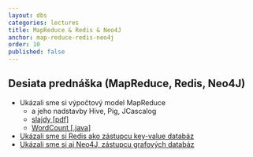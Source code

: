 ```yaml
---
layout: dbs
categories: lectures
title: MapReduce & Redis & Neo4J
anchor: map-reduce-redis-neo4j
order: 10
published: false
---
```

## Desiata prednáška (MapReduce, Redis, Neo4J)

* Ukázali sme si výpočtový model MapReduce
  * a jeho nadstavby Hive, Pig, JCascalog
  * [slajdy [pdf]](/lectures/files/10_MapReduce.pdf)
  * [WordCount [.java]](/lectures/files/10_hadoop-WordCount.java)
* [Ukázali sme si Redis ako zástupcu key-value databáz](/lectures/files/10_dbs_redis.pdf)
* [Ukázali sme si aj Neo4J, zástupcu grafových databáz](/lectures/files/10_GraphDatabases.pdf)





